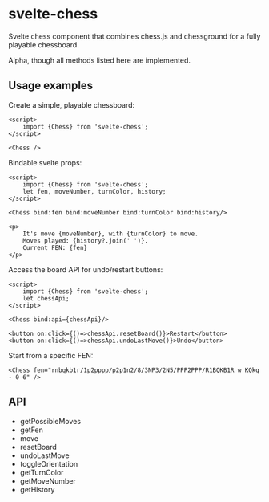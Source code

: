 # svelte-chess

Svelte chess component that combines chess.js and chessground for a fully playable chessboard.

Alpha, though all methods listed here are implemented.

## Usage examples

Create a simple, playable chessboard:

    <script>
        import {Chess} from 'svelte-chess';
    </script>    

    <Chess />

Bindable svelte props:

    <script>
        import {Chess} from 'svelte-chess';
        let fen, moveNumber, turnColor, history;
    </script>    

	<Chess bind:fen bind:moveNumber bind:turnColor bind:history/>
    
    <p>
        It's move {moveNumber}, with {turnColor} to move.
        Moves played: {history?.join(' ')}.
        Current FEN: {fen}
    </p>

Access the board API for undo/restart buttons:

    <script>
        import {Chess} from 'svelte-chess';
        let chessApi;
    </script>    

    <Chess bind:api={chessApi}/>

    <button on:click={()=>chessApi.resetBoard()}>Restart</button>
    <button on:click={()=>chessApi.undoLastMove()}>Undo</button>

Start from a specific FEN:

    <Chess fen="rnbqkb1r/1p2pppp/p2p1n2/8/3NP3/2N5/PPP2PPP/R1BQKB1R w KQkq - 0 6" />


## API

* getPossibleMoves
* getFen
* move
* resetBoard
* undoLastMove
* toggleOrientation
* getTurnColor
* getMoveNumber
* getHistory

